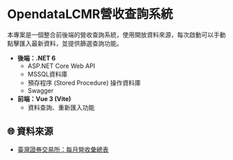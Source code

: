 # OpendataLCMR營收查詢系統

本專案是一個整合前後端的營收查詢系統，使用開放資料來源，每次啟動可以手動點擊匯入最新資料，並提供篩選查詢功能。

- **後端：.NET 6**
  - ASP.NET Core Web API
  - MSSQL資料庫
  - 預存程序 (Stored Procedure) 操作資料庫
  - Swagger
- **前端：Vue 3 (Vite)**
  - 資料查詢、重新匯入功能



## 🌐 資料來源

- [臺灣證券交易所：每月營收彙總表](https://mopsfin.twse.com.tw/opendata/t187ap05_L.csv)
